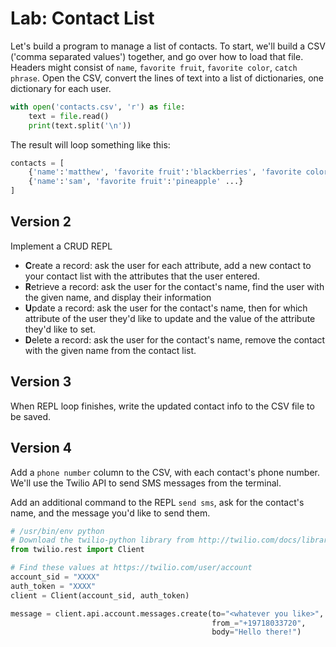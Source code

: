 
# Lab: Contact List


Let's build a program to manage a list of contacts. To start, we'll build a CSV ('comma separated values') together, and go over how to load that file. Headers might consist of `name`, `favorite fruit`, `favorite color`, `catch phrase`. Open the CSV, convert the lines of text into a list of dictionaries, one dictionary for each user.


```python
with open('contacts.csv', 'r') as file:
    text = file.read()
    print(text.split('\n'))
```

The result will loop something like this:
```python
contacts = [
    {'name':'matthew', 'favorite fruit':'blackberries', 'favorite color':'orange', 'catch phrase': 'yabba dabba doo'},
    {'name':'sam', 'favorite fruit':'pineapple' ...}
]
```


## Version 2

Implement a CRUD REPL

- **C**reate a record: ask the user for each attribute, add a new contact to your contact list with the attributes that the user entered.
- **R**etrieve a record: ask the user for the contact's name, find the user with the given name, and display their information
- **U**pdate a record: ask the user for the contact's name, then for which attribute of the user they'd like to update and the value of the attribute they'd like to set.
- **D**elete a record: ask the user for the contact's name, remove the contact with the given name from the contact list.

## Version 3

When REPL loop finishes, write the updated contact info to the CSV file to be saved.

## Version 4

Add a `phone number` column to the CSV, with each contact's phone number. We'll use the Twilio API to send SMS messages from the terminal.

Add an additional command to the REPL `send sms`, ask for the contact's name, and the message you'd like to send them.




```python
# /usr/bin/env python
# Download the twilio-python library from http://twilio.com/docs/libraries
from twilio.rest import Client

# Find these values at https://twilio.com/user/account
account_sid = "XXXX"
auth_token = "XXXX"
client = Client(account_sid, auth_token)

message = client.api.account.messages.create(to="<whatever you like>",
                                             from_="+19718033720",
                                             body="Hello there!")
```

    